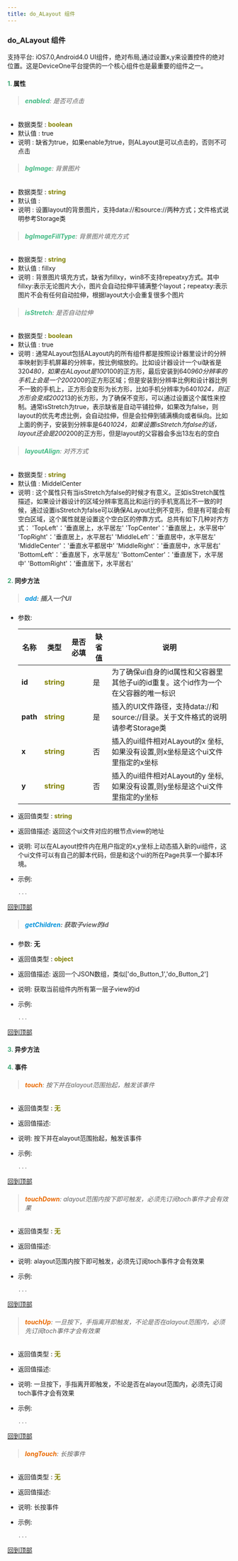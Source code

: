 ```yaml
---
title: do_ALayout 组件
---
```


### do_ALayout 组件

 支持平台: iOS7.0,Android4.0
 UI组件，绝对布局,通过设置x,y来设置控件的绝对位置。这是DeviceOne平台提供的一个核心组件也是最重要的组件之一。

#### <font color ='#40A977'>**1.**</font> 属性

>###### <font color ='#42b983'>**enabled**</font>: 是否可点击

- 数据类型 : <font color ='#808000'>**boolean**</font>
- 默认值 : true
- 说明 : 缺省为true，如果enable为true，则ALayout是可以点击的，否则不可点击

>###### <font color ='#42b983'>**bgImage**</font>: 背景图片

- 数据类型 : <font color ='#808000'>**string**</font>
- 默认值 : 
- 说明 : 设置layout的背景图片，支持data://和source://两种方式；文件格式说明参考Storage类

>###### <font color ='#42b983'>**bgImageFillType**</font>: 背景图片填充方式

- 数据类型 : <font color ='#808000'>**string**</font>
- 默认值 : fillxy
- 说明 : 背景图片填充方式，缺省为fillxy，win8不支持repeatxy方式。其中fillxy:表示无论图片大小，图片会自动拉伸平铺满整个layout；repeatxy:表示图片不会有任何自动拉伸，根据layout大小会重复很多个图片

>###### <font color ='#42b983'>**isStretch**</font>: 是否自动拉伸

- 数据类型 : <font color ='#808000'>**boolean**</font>
- 默认值 : true
- 说明 : 通常ALayout包括ALayout内的所有组件都是按照设计器里设计的分辨率映射到手机屏幕的分辨率，按比例缩放的。比如设计器设计一个ui缺省是320*480，如果在ALayout是100*100的正方形，最后安装到640*960分辨率的手机上会是一个200*200的正方形区域；但是安装到分辨率比例和设计器比例不一致的手机上，正方形会变形为长方形，比如手机分辨率为640*1024，则正方形会变成200*213的长方形，为了确保不变形，可以通过设置这个属性来控制。通常isStretch为true，表示缺省是自动平铺拉伸，如果改为false，则layout的优先考虑比例，会自动拉伸，但是会拉伸到铺满横向或者纵向。比如上面的例子，安装到分辨率是640*1024，如果设置isStretch为false的话，layout还会是200*200的正方形，但是layout的父容器会多出13左右的空白

>###### <font color ='#42b983'>**layoutAlign**</font>: 对齐方式

- 数据类型 : <font color ='#808000'>**string**</font>
- 默认值 : MiddelCenter
- 说明 : 这个属性只有当isStretch为false的时候才有意义。正如isStretch属性描述，如果设计器设计的区域分辨率宽高比和运行的手机宽高比不一致的时候，通过设置isStretch为false可以确保ALayout比例不变形，但是有可能会有空白区域，这个属性就是设置这个空白区的停靠方式。总共有如下几种对齐方式：
 'TopLeft'：'垂直居上，水平居左'
'TopCenter'：'垂直居上，水平居中'
'TopRight'：'垂直居上，水平居右'
'MiddleLeft'：'垂直居中，水平居左'
'MiddleCenter'：'垂直水平都居中'
'MiddleRight'：'垂直居中，水平居右'
'BottomLeft'：'垂直居下，水平居左'
'BottomCenter'：'垂直居下，水平居中'
'BottomRight'：'垂直居下，水平居右'

#### <font color ='#40A977'>**2.**</font> 同步方法

>##### <font color ='#0092db'>**add**</font>: 插入一个UI

- 参数:

  名称 | 类型 |是否必填|缺省值|说明
  ---- |-------------  |--------------|--------|------
  **id** |<font color ='#808000'>**string**</font> |  | 是|为了确保ui自身的id属性和父容器里其他子ui的id重复。这个id作为一个在父容器的唯一标识
  **path** |<font color ='#808000'>**string**</font> |  | 是|插入的UI文件路径，支持data://和source://目录。关于文件格式的说明请参考Storage类
  **x** |<font color ='#808000'>**string**</font> |  | 否|插入的ui组件相对ALayout的x 坐标,如果没有设置,则x坐标是这个ui文件里指定的x坐标
  **y** |<font color ='#808000'>**string**</font> |  | 否|插入的ui组件相对ALayout的y 坐标,如果没有设置,则y坐标是这个ui文件里指定的y坐标
- 返回值类型 : <font color ='#808000'>**string**</font>
- 返回值描述: 返回这个ui文件对应的根节点view的地址
- 说明: 可以在ALayout控件内在用户指定的x,y坐标上动态插入新的ui组件，这个ui文件可以有自己的脚本代码，但是和这个ui的所在Page共享一个脚本环境。
- 示例:

  ```javascript
  ...

  ```

[回到顶部](#top)

>##### <font color ='#0092db'>**getChildren**</font>: 获取子view的id

- 参数: **无**
- 返回值类型 : <font color ='#808000'>**object**</font>
- 返回值描述: 返回一个JSON数组，类似['do_Button_1','do_Button_2']
- 说明: 获取当前组件内所有第一层子view的id
- 示例:

  ```javascript
  ...

  ```

[回到顶部](#top)

#### <font color ='#40A977'>**3.**</font> 异步方法


#### <font color ='#40A977'>**4.**</font> 事件

>###### <font color ='#e96900'>**touch**</font>: 按下并在alayout范围抬起，触发该事件

- 返回值类型 : <font color ='#808000'>**无**</font>
- 返回值描述: 
- 说明: 按下并在alayout范围抬起，触发该事件
- 示例:

  ```javascript
  ...

  ```

[回到顶部](#top)

>###### <font color ='#e96900'>**touchDown**</font>: alayout范围内按下即可触发，必须先订阅toch事件才会有效果

- 返回值类型 : <font color ='#808000'>**无**</font>
- 返回值描述: 
- 说明: alayout范围内按下即可触发，必须先订阅toch事件才会有效果
- 示例:

  ```javascript
  ...

  ```

[回到顶部](#top)

>###### <font color ='#e96900'>**touchUp**</font>: 一旦按下，手指离开即触发，不论是否在alayout范围内，必须先订阅toch事件才会有效果

- 返回值类型 : <font color ='#808000'>**无**</font>
- 返回值描述: 
- 说明: 一旦按下，手指离开即触发，不论是否在alayout范围内，必须先订阅toch事件才会有效果
- 示例:

  ```javascript
  ...

  ```

[回到顶部](#top)

>###### <font color ='#e96900'>**longTouch**</font>: 长按事件

- 返回值类型 : <font color ='#808000'>**无**</font>
- 返回值描述: 
- 说明: 长按事件
- 示例:

  ```javascript
  ...

  ```

[回到顶部](#top)


